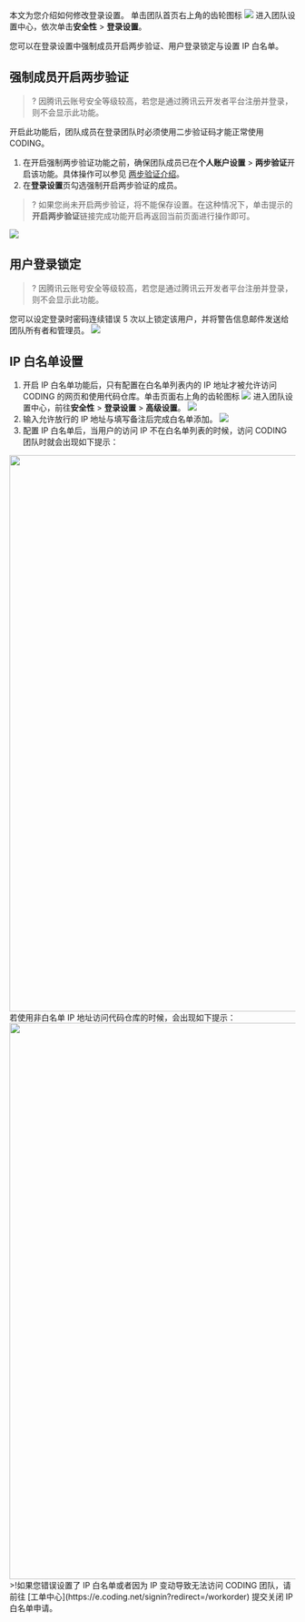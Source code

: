 本文为您介绍如何修改登录设置。
单击团队首页右上角的齿轮图标 <img src ="https://help-assets.codehub.cn/enterprise/20210928153255.png" style ="margin:0"> 进入团队设置中心，依次单击**安全性** > **登录设置**。

您可以在登录设置中强制成员开启两步验证、用户登录锁定与设置 IP 白名单。
## 强制成员开启两步验证[](id:authenticate)
>? 因腾讯云账号安全等级较高，若您是通过腾讯云开发者平台注册并登录，则不会显示此功能。

开启此功能后，团队成员在登录团队时必须使用二步验证码才能正常使用 CODING。
1. 在开启强制两步验证功能之前，确保团队成员已在**个人账户设置** > **两步验证**开启该功能。具体操作可以参见 [两步验证介绍](https://help.coding.net/docs/member/personal-account/authenticator.html)。
2. 在**登录设置**页勾选强制开启两步验证的成员。
>? 如果您尚未开启两步验证，将不能保存设置。在这种情况下，单击提示的**开启两步验证**链接完成功能开启再返回当前页面进行操作即可。

![](https://qcloudimg.tencent-cloud.cn/raw/0ff39b65a054553b199a06970a37d4c6.png)

## 用户登录锁定[](id:lock)
>? 因腾讯云账号安全等级较高，若您是通过腾讯云开发者平台注册并登录，则不会显示此功能。

您可以设定登录时密码连续错误 5 次以上锁定该用户，并将警告信息邮件发送给团队所有者和管理员。
![](https://qcloudimg.tencent-cloud.cn/raw/f59448bf91d15842993ead2bf83b2f85.png)

## IP 白名单设置[](id:whitelist)
1. 开启 IP 白名单功能后，只有配置在白名单列表内的 IP 地址才被允许访问 CODING 的网页和使用代码仓库。单击页面右上角的齿轮图标 <img src ="https://help-assets.codehub.cn/enterprise/20210928153255.png" style ="margin:0"> 进入团队设置中心，前往**安全性** > **登录设置** > **高级设置**。
![](https://qcloudimg.tencent-cloud.cn/raw/3af52d5320c99639b87c512143c108f5.png)
2. 输入允许放行的 IP 地址与填写备注后完成白名单添加。
![](https://qcloudimg.tencent-cloud.cn/raw/e5b42f17334d45689b928f68d20bacae.png)
3. 配置 IP 白名单后，当用户的访问 IP 不在白名单列表的时候，访问 CODING 团队时就会出现如下提示：
<img style="width:978px; max-width: inherit;" src="https://qcloudimg.tencent-cloud.cn/raw/23d682aafad49e7de2605030742f3f42.png" />
 若使用非白名单 IP 地址访问代码仓库的时候，会出现如下提示：
 <img style="width:978px; max-width: inherit;" src="https://qcloudimg.tencent-cloud.cn/raw/314ca8e52d5db5ad62bf1b3ea54e29ea.png" />
>!如果您错误设置了 IP 白名单或者因为 IP 变动导致无法访问 CODING 团队，请前往 [工单中心](https://e.coding.net/signin?redirect=/workorder) 提交关闭 IP 白名单申请。

